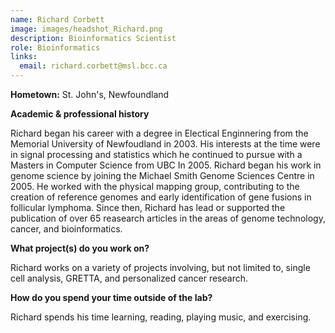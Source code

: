 ```yaml
---
name: Richard Corbett
image: images/headshot_Richard.png
description: Bioinformatics Scientist
role: Bioinformatics
links:
  email: richard.corbett@msl.bcc.ca
---
```


**Hometown:** St. John's, Newfoundland


**Academic & professional history**

Richard began his career with a degree in Electical Enginnering from the Memorial University of Newfoudland in 2003.   His interests at the time were in signal processing and statistics which he continued to pursue with a Masters in Computer Science from UBC In 2005.   Richard began his work in genome science by joining the Michael Smith Genome Sciences Centre in 2005.  He worked with the physical mapping group, contributing to the creation of reference genomes and early identification of gene fusions in follicular lymphoma.   Since then, Richard has lead or supported the publication of over 65 reasearch articles in the areas of genome technology, cancer, and bioinformatics.

**What project(s) do you work on?**

Richard works on a variety of projects involving, but not limited to, single cell analysis, GRETTA, and personalized cancer research.

**How do you spend your time outside of the lab?**

Richard spends his time learning, reading, playing music, and exercising.
